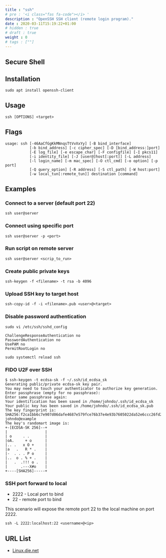 ```yaml
---
title : "ssh"
# pre : '<i class="fas fa-code"></i> '
description : "OpenSSH SSH client (remote login program)."
date : 2020-03-11T15:19:22+01:00
# hidden : true
# draft : true
weight : 0
# tags : [""]
---
```


## Secure Shell

## Installation

```plain
sudo apt install openssh-client
```

## Usage

```plain
ssh [OPTIONS] <target>
```

## Flags

```plain
usage: ssh [-46AaCfGgKkMNnqsTtVvXxYy] [-B bind_interface]
           [-b bind_address] [-c cipher_spec] [-D [bind_address:]port]
           [-E log_file] [-e escape_char] [-F configfile] [-I pkcs11]
           [-i identity_file] [-J [user@]host[:port]] [-L address]
           [-l login_name] [-m mac_spec] [-O ctl_cmd] [-o option] [-p port]
           [-Q query_option] [-R address] [-S ctl_path] [-W host:port]
           [-w local_tun[:remote_tun]] destination [command]
```

## Examples

### Connect to a server (default port 22)

```plain
ssh user@server
```

### Connect using specific port

```plain
ssh user@server -p <port>
```

### Run script on remote server

```plain
ssh user@server <scrip_to_run>
```

### Create public private keys

```plain
ssh-keygen -f <filename> -t rsa -b 4096
```

### Upload SSH key to target host

```plain
ssh-copy-id -f -i <filename>.pub <user>@<target>
```

### Disable password authentication

```plain
sudo vi /etc/ssh/sshd_config

ChallengeResponseAuthentication no
PasswordAuthentication no
UsePAM no
PermitRootLogin no
```

```plain
sudo systemctl reload ssh
```

### FIDO U2F over SSH

```plain
$ ssh-keygen -t ecdsa-sk -f ~/.ssh/id_ecdsa_sk
Generating public/private ecdsa-sk key pair.
You may need to touch your authenticator to authorize key generation.
Enter passphrase (empty for no passphrase): 
Enter same passphrase again: 
Your identification has been saved in /home/johndo/.ssh/id_ecdsa_sk
Your public key has been saved in /home/johndo/.ssh/id_ecdsa_sk.pub
The key fingerprint is:
SHA256:f2ca1bb6c7e907d06dafe4687e579fce76b37e4e93b7605022da52e6ccc26fd2 johndo@example
The key's randomart image is:
+-[ECDSA-SK 256]--+
|                 |
| o     . .       |
|oA.     + o      |
|.. .   x O +     |
|a   .   R * .    |
|-  . . . P o     |
|..  o . % + .    |
|   .  .!!! o .   |
|      .---X#o    |
+----[SHA256]-----+
```

### SSH port forward to local

- 2222 - Local port to bind
- 22 - remote port to bind

This scenario will expose the remote port 22 to the local machine on port 2222.

```plain
ssh -L 2222:localhost:22 <username>@<ip>
```

## URL List

- [Linux.die.net](https://linux.die.net/man/1/ssh)
